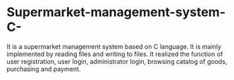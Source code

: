 # Supermarket-management-system-C-
It is a supermarket management system based on C language.
It is mainly implemented by reading files and writing to files. 
It realized the function of user registration, user login, administrator login, browsing catalog of goods, purchasing and payment.
